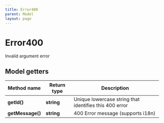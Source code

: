 ```yaml
---
title: Error400
parent: Model
layout: page
---
```


# Error400

Invalid argument error

## Model getters

Method name | Return type | Description
------------ | ------------- | -------------
**getId()** | **string** | Unique lowercase string that identifies this 400 error
**getMessage()** | **string** | 400 Error message (supports i18n)

